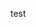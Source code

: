 
































































































test




